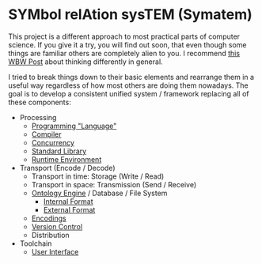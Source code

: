 # SYMbol relAtion sysTEM (Symatem)
This project is a different approach to most practical parts of computer science.
If you give it a try, you will find out soon, that even though some things are familiar others are completely alien to you.
I recommend [this WBW Post](http://waitbutwhy.com/2015/11/the-cook-and-the-chef-musks-secret-sauce.html) about thinking differently in general.

I tried to break things down to their basic elements and rearrange them in a useful way regardless of how most others are doing them nowadays.
The goal is to develop a consistent unified system / framework replacing all of these components:

- Processing
    - [Programming "Language"](Processing/Programming.md)
    - [Compiler](Processing/Compiler.md)
    - [Concurrency](Processing/Concurrency.md)
    - [Standard Library](Processing/StandardLibrary.md)
    - [Runtime Environment](Processing/RuntimeEnvironment.md)
- Transport (Encode / Decode)
    - Transport in time: Storage (Write / Read)
    - Transport in space: Transmission (Send / Receive)
    - [Ontology Engine](Transport/Ontology.md) / Database / File System
        - [Internal Format](Transport/InternalFormat.md)
        - [External Format](Transport/ExternalFormat.md)
    - [Encodings](Transport/Encodings.md)
    - [Version Control](Transport/VersionControl.md)
    - Distribution
- Toolchain
    - [User Interface](Toolchain/UserInterface.md)
